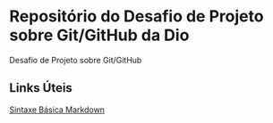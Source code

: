 # Repositório do Desafio de Projeto sobre Git/GitHub da Dio
Desafio de Projeto sobre Git/GitHub
## Links Úteis
[Sintaxe Básica Markdown](https://www.markdownguide.org/basic-syntax/)
